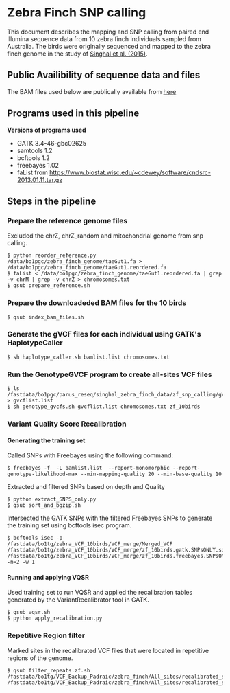 # Zebra Finch SNP calling 

This document describes the mapping and SNP calling from paired end Illumina sequence data from 10 zebra finch
individuals sampled from Australia. The birds were originally sequenced and mapped to the zebra finch genome in the study of [Singhal et al. (2015)](https://www.ncbi.nlm.nih.gov/pubmed/26586757).

## Public Availibility of sequence data and files
The BAM files used below are publically available from [here](http://www.ebi.ac.uk/ena/data/view/PRJEB10586)

## Programs used in this pipeline
__Versions of programs used__

* GATK 3.4-46-gbc02625
* samtools 1.2
* bcftools 1.2
* freebayes 1.02
* faList from https://www.biostat.wisc.edu/~cdewey/software/cndsrc-2013.01.11.tar.gz

## Steps in the pipeline

### Prepare the reference genome files
Excluded the chrZ, chrZ_random and mitochondrial genome from snp calling.

    $ python reorder_reference.py /data/bo1pgc/zebra_finch_genome/taeGut1.fa > /data/bo1pgc/zebra_finch_genome/taeGut1.reordered.fa
    $ faList < /data/bo1pgc/zebra_finch_genome/taeGut1.reordered.fa | grep -v chrM | grep -v chrZ > chromosomes.txt
    $ qsub prepare_reference.sh

### Prepare the downloadeded BAM files for the 10 birds
    
    $ qsub index_bam_files.sh

### Generate the gVCF files for each individual using GATK's HaplotypeCaller

    $ sh haplotype_caller.sh bamlist.list chromosomes.txt

### Run the GenotypeGVCF program to create all-sites VCF files 

    $ ls /fastdata/bo1pgc/parus_reseq/singhal_zebra_finch_data/zf_snp_calling/gVCF/*.g.vcf.gz > gvcflist.list
    $ sh genotype_gvcfs.sh gvcflist.list chromosomes.txt zf_10birds
        
### Variant Quality Score Recalibration

#### Generating the training set

Called SNPs with Freebayes using the following command:
    
    $ freebayes -f  -L bamlist.list  --report-monomorphic --report-genotype-likelihood-max --min-mapping-quality 20 --min-base-quality 10
    
Extracted and filtered SNPs based on depth and Quality

	$ python extract_SNPS_only.py
	$ qsub sort_and_bgzip.sh

Intersected the GATK SNPs with the filtered Freebayes SNPs to generate the training set using bcftools isec program.

    $ bcftools isec -p /fastdata/bo1tg/zebra_VCF_10birds/VCF_merge/Merged_VCF /fastdata/bo1tg/zebra_VCF_10birds/VCF_merge/zf_10birds.gatk.SNPsONLY.sorted.vcf.gz /fastdata/bo1tg/zebra_VCF_10birds/VCF_merge/zf_10birds.freebayes.SNPsONLY.sorted.vcf.gz -n=2 -w 1

#### Running and applying VQSR
Used training set to run VQSR and applied the recalibration tables generated by the VariantRecalibrator tool in GATK. 

    $ qsub vqsr.sh
    $ python apply_recalibration.py
    
###  Repetitive Region filter

Marked sites in the recalibrated VCF files that were located in repetitive regions of the genome.

    $ qsub filter_repeats.zf.sh /fastdata/bo1tg/VCF_Backup_Padraic/zebra_finch/All_sites/recalibrated_snps_99.vcf.gz /fastdata/bo1tg/VCF_Backup_Padraic/zebra_finch/All_sites/recalibrated_snps_99.rep_filtered.vcf.gz 
